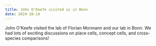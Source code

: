 ```yaml
---
title: John O'Keefe visited us in Bonn
date: 2024-10-14
---
```


John O'Keefe visited the lab of Florian Mormann and our lab in Bonn. We had lots of exciting discussions on place cells, concept cells, and cross-species comparisons!

<!--more-->


